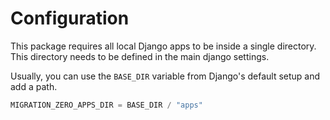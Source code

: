 # Configuration

This package requires all local Django apps to be inside a single directory. This directory needs to be defined in the
main django settings.

Usually, you can use the `BASE_DIR` variable from Django's default setup and add a path.

```python
MIGRATION_ZERO_APPS_DIR = BASE_DIR / "apps"
````
